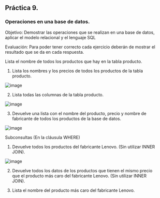 ## Práctica 9.
### Operaciones en una base de datos.
Objetivo: Demostrar las operaciones que se realizan en una base de datos, aplicar el modelo relacional y el lenguaje SQL

Evaluación: Para poder tener correcto cada ejercicio deberán de mostrar el resultado que se da en cada respuesta.

Lista el nombre de todos los productos que hay en la tabla producto.


1. Lista los nombres y los precios de todos los productos de la tabla producto.

![image](https://user-images.githubusercontent.com/104279688/172921528-3fe48ae1-c42a-4deb-b0aa-263e18304660.png)


2. Lista todas las columnas de la tabla producto.

![image](https://user-images.githubusercontent.com/104279688/172928872-1192c2ef-3a05-4857-8c97-f078cc646c91.png)

3. Devuelve una lista con el nombre del producto, precio y nombre de fabricante de
todos los productos de la base de datos.

![image](https://user-images.githubusercontent.com/104279688/172922320-dca219fe-cfeb-4b05-b4de-1884b652a295.png)


Subconsultas (En la cláusula WHERE)
1. Devuelve todos los productos del fabricante Lenovo. (Sin utilizar INNER
JOIN).

![image](https://user-images.githubusercontent.com/104279688/172929119-253affdc-2abf-4661-9e20-7273d29aa738.png)


2. Devuelve todos los datos de los productos que tienen el mismo precio que el
producto más caro del fabricante Lenovo. (Sin utilizar INNER JOIN).


3. Lista el nombre del producto más caro del fabricante Lenovo.
